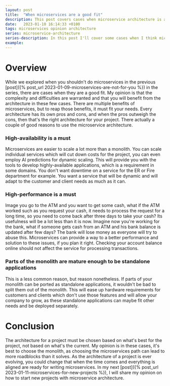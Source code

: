 ```yaml
---
layout: post
title:  "When microservices are a good fit"
description: This post covers cases when microservice architecture is a good fit.
date:   2023-01-10 16:14:33 +0100
tags: microservices opinion architecture
series: microservice-architecture
series-description: In this post I'll cover some cases when I think microservices are a good fit for a project...
example:
---
```


# Overview #

While we explored when you shouldn't do microservices in the previous [post]({% post_url 2023-01-09-microservices-are-not-for-you %}) in the series, there are cases when they are a
good fit. My opinion is that the complexity and difficulties are warranted and that you will benefit from the architecture in these few cases. There are multiple benefits of
microservices, but to reap those benefits, it must fit your needs. Every architecture has its own pros and cons, and when the pros outweigh the cons, then that's the right
architecture for your project. There actually a couple of good reasons to use the microservice architecture.

### High-availability is a must ### 

Microservices are easier to scale a lot more than a monolith. You can scale individual services which will cut down costs for the project, you can even employ AI predictions
for dynamic scaling. This will provide you with the tools to develop highly-available applications, which is a requirement in some domains. You don't want downtime on a service
for the ER or Fire department for example. You want a service that will be dynamic and will adapt to the customer and client needs as much as it can.

### High-performance is a must ###

Image you go to the ATM and you want to get some cash, what if the ATM worked such as you request your cash, it needs to process the request for a long time, so you need to come
back after three days to take your cash? Its usefulness will be a lot less than it is now. Imagine now you're working for the bank, what if someone gets cash from an ATM and his
bank balance is updated after few days? The bank will lose money as everyone will try to abuse this. Microservices can provide a way to a better performance and solution to these
issues, if you plan it right. Checking your account balance online should not affect the service for processing transactions.

### Parts of the monolith are mature enough to be standalone applications ###

This is a less common reason, but reason nonetheless. If parts of your monolith can be ported as standalone applications, it wouldn't be bad to split them out of the monolith.
This will ease up hardware requirements for customers and clients which don't use those features and will allow your company to grow, as these standalone applications can maybe
fit other needs and be deployed separately.

# Conclusion #

The architecture for a project must be chosen based on what's best for the project, not based on what's the current. My opinion is in these cases, it's best to choose the
monolith, as choosing the microservices path can lead to more roadblocks than it solves. As the architecture of a project is ever evolving, you could change that when the time
comes and everything is aligned are ready for writing microservices. In my next [post]({% post_url 2023-01-11-microservices-for-new-projects %}), I will share my opinion on how to
start new projects with microservice architecture.
